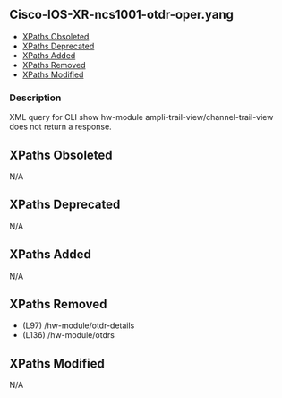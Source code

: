 ## Cisco-IOS-XR-ncs1001-otdr-oper.yang

- [XPaths Obsoleted](#xpaths-obsoleted)
- [XPaths Deprecated](#xpaths-deprecated)
- [XPaths Added](#xpaths-added)
- [XPaths Removed](#xpaths-removed)
- [XPaths Modified](#xpaths-modified)

### Description

XML query for CLI show hw-module ampli-trail-view/channel-trail-view does not return a response.

## XPaths Obsoleted

N/A

## XPaths Deprecated

N/A

## XPaths Added

N/A

## XPaths Removed

- (L97)	/hw-module/otdr-details
- (L136)	/hw-module/otdrs

## XPaths Modified

N/A

